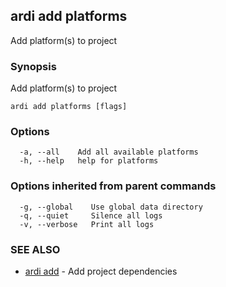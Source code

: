 ## ardi add platforms

Add platform(s) to project

### Synopsis


Add platform(s) to project

```
ardi add platforms [flags]
```

### Options

```
  -a, --all    Add all available platforms
  -h, --help   help for platforms
```

### Options inherited from parent commands

```
  -g, --global    Use global data directory
  -q, --quiet     Silence all logs
  -v, --verbose   Print all logs
```

### SEE ALSO

* [ardi add](ardi_add.md)	 - Add project dependencies

